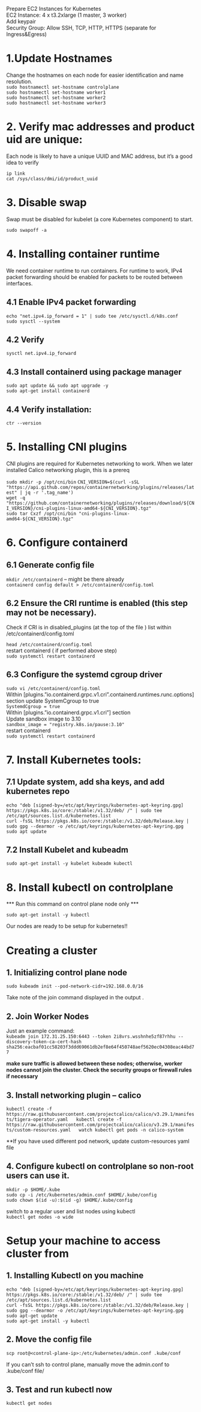 Prepare EC2 Instances for Kubernetes  
EC2 Instance: 4 x t3.2xlarge (1 master, 3 worker)  
Add keypair  
Security Group: Allow SSH, TCP, HTTP, HTTPS (separate for Ingress&Egress)  

# 1.Update Hostnames
Change the hostnames on each node for easier identification and name resolution.  
`sudo hostnamectl set-hostname controlplane`  
`sudo hostnamectl set-hostname worker1`  
`sudo hostnamectl set-hostname worker2`  
`sudo hostnamectl set-hostname worker3`  

# 2. Verify mac addresses and product uid are unique:
Each node is likely to have a unique UUID and MAC address, but it’s a good idea to verify

`ip link`  
`cat /sys/class/dmi/id/product_uuid`  

# 3. Disable swap
Swap must be disabled for kubelet (a core Kubernetes component) to start.  

`sudo swapoff -a`  

# 4. Installing container runtime  
We need container runtime to run containers. For runtime to work, IPv4 packet forwarding should be enabled for packets to be routed between interfaces.  

## 4.1 Enable IPv4 packet forwarding  
`echo "net.ipv4.ip_forward = 1" | sudo tee /etc/sysctl.d/k8s.conf`  
`sudo sysctl --system`  

## 4.2 Verify  
`sysctl net.ipv4.ip_forward`  

## 4.3 Install containerd using package manager  
`sudo apt update && sudo apt upgrade -y`  
`sudo apt-get install containerd`  

## 4.4 Verify installation:  
`ctr --version`  

# 5. Installing CNI plugins  
CNI plugins are required for Kubernetes networking to work. When we later installed Calico networking plugin, this is a prereq 

`sudo mkdir -p /opt/cni/bin` 
`CNI_VERSION=$(curl -sSL "https://api.github.com/repos/containernetworking/plugins/releases/latest" | jq -r '.tag_name')`  
`wget -q "https://github.com/containernetworking/plugins/releases/download/${CNI_VERSION}/cni-plugins-linux-amd64-${CNI_VERSION}.tgz"`  
`sudo tar Cxzf /opt/cni/bin "cni-plugins-linux-amd64-${CNI_VERSION}.tgz"`  

# 6. Configure containerd  
## 6.1 Generate config file  
`mkdir /etc/containerd` – might be there already  
`containerd config default > /etc/containerd/config.toml`  

## 6.2 Ensure the CRI runtime is enabled (this step may not be necessary).  
Check if CRI is in disabled_plugins (at the top of the file ) list within /etc/containerd/config.toml  

`head /etc/containerd/config.toml`  
restart containerd ( if performed above step)  
`sudo systemctl restart containerd`  

## 6.3 Configure the systemd cgroup driver  
`sudo vi /etc/containerd/config.toml`  
Within [plugins.”io.containerd.grpc.v1.cri”.containerd.runtimes.runc.options] section update SystemCgroup to true  
`SystemdCgroup = true`  
Within [plugins.”io.containerd.grpc.v1.cri”] section  
Update sandbox image to 3.10  
`sandbox_image = "registry.k8s.io/pause:3.10"`  
restart containerd  
`sudo systemctl restart containerd`  

# 7. Install Kubernetes tools:  
## 7.1 Update system, add sha keys, and add kubernetes repo  

`echo "deb [signed-by=/etc/apt/keyrings/kubernetes-apt-keyring.gpg] https://pkgs.k8s.io/core:/stable:/v1.32/deb/ /" | sudo tee /etc/apt/sources.list.d/kubernetes.list`  
`curl -fsSL https://pkgs.k8s.io/core:/stable:/v1.32/deb/Release.key | sudo gpg --dearmor -o /etc/apt/keyrings/kubernetes-apt-keyring.gpg`  
`sudo apt update`  

## 7.2 Install Kubelet and kubeadm  

`sudo apt-get install -y kubelet kubeadm kubectl`  

# 8. Install kubectl on controlplane  
*** Run this command on control plane node only ***  

`sudo apt-get install -y kubectl`  

Our nodes are ready to be setup for kubernetes!!  

# Creating a cluster  
## 1. Initializing control plane node  
`sudo kubeadm init --pod-network-cidr=192.168.0.0/16`  

Take note of the join command displayed in the output  .

## 2. Join Worker Nodes  
Just an example command:  
`kubeadm join 172.31.25.150:6443 --token 2i8vrs.wsshnhe5zf87rhhu --discovery-token-ca-cert-hash sha256:eacbaf01cc58203f3ddd69061db2ef8e64f450748aef5620ec04308eac44bd77`  

**make sure traffic is allowed between these nodes; otherwise, worker nodes cannot join the cluster. Check the security groups or firewall rules if necessary**  

## 3. Install networking plugin – calico  
`kubectl create -f https://raw.githubusercontent.com/projectcalico/calico/v3.29.1/manifests/tigera-operator.yaml  
kubectl create -f https://raw.githubusercontent.com/projectcalico/calico/v3.29.1/manifests/custom-resources.yaml  
watch kubectl get pods -n calico-system`  

**If you have used different pod network, update custom-resources yaml file  

## 4. Configure kubectl on controlplane so non-root users can use it.  
`mkdir -p $HOME/.kube`  
`sudo cp -i /etc/kubernetes/admin.conf $HOME/.kube/config`  
`sudo chown $(id -u):$(id -g) $HOME/.kube/config`  

switch to a regular user and list nodes using kubectl  
`kubectl get nodes -o wide`  

# Setup your machine to access cluster from  
## 1. Installing Kubectl on you machine  

`echo "deb [signed-by=/etc/apt/keyrings/kubernetes-apt-keyring.gpg] https://pkgs.k8s.io/core:/stable:/v1.32/deb/ /" | sudo tee /etc/apt/sources.list.d/kubernetes.list`  
`curl -fsSL https://pkgs.k8s.io/core:/stable:/v1.32/deb/Release.key | sudo gpg --dearmor -o /etc/apt/keyrings/kubernetes-apt-keyring.gpg`  
`sudo apt-get update`  
`sudo apt-get install -y kubectl`  

## 2. Move the config file
`scp root@<control-plane-ip>:/etc/kubernetes/admin.conf .kube/conf`  

If you can’t ssh to control plane, manually move the admin.conf to .kube/conf file/  

## 3. Test and run kubectl now  
`kubectl get nodes`  

